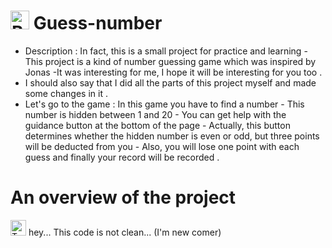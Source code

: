 # <img src="https://user-images.githubusercontent.com/74038190/216120986-f2752ca9-fe82-4aa3-befe-0a58db010d85.png" alt="Beaming Face with Smiling Eyes" width="30" /> Guess-number
- Description : In fact, this is a small project for practice and learning - This project is a kind of number guessing game which was inspired by Jonas -It was interesting for me, I hope it will be interesting for you too .
- I should also say that I did all the parts of this project myself and made some changes in it .
- Let's go to the game : In this game you have to find a number - This number is hidden between 1 and 20 - You can get help with the guidance button at the bottom of the page - Actually, this button determines whether the hidden number is even or odd, but three points will be deducted from you - Also, you will lose one point with each guess and finally your record will be recorded .

# An overview of the project



<img src="https://user-images.githubusercontent.com/74038190/216120974-24a76b31-7f39-41f1-a38f-b3c1377cc612.png" alt="Teacup Without Handle" width="25" /> hey... This code is not clean... (I'm new comer)
